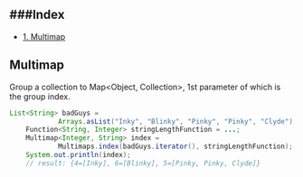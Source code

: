 
###Index
---

* [1. Multimap](#multimap)

















































Multimap
---

Group a collection to Map<Object, Collection>, 1st parameter of which is the group index.

```java
List<String> badGuys =
            Arrays.asList("Inky", "Blinky", "Pinky", "Pinky", "Clyde");
    Function<String, Integer> stringLengthFunction = ...;
    Multimap<Integer, String> index =
            Multimaps.index(badGuys.iterator(), stringLengthFunction);
    System.out.println(index);
    // result: {4=[Inky], 6=[Blinky], 5=[Pinky, Pinky, Clyde]}
```